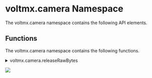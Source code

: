                               


voltmx.camera Namespace
=====================

The voltmx.camera namespace contains the following API elements.

Functions
---------

The voltmx.camera namespace contains the following functions.


<details close markdown="block"><summary>voltmx.camera.releaseRawBytes</summary>

* * *

This function enables your app to delete rawbytes for the image.

### Syntax

```

voltmx.camera.releaseRawBytes(  
    rawBytes)
```

### Input Parameters
 
| Parameter | Description |
| --- | --- |
| rawBytes | A JavaScript objects that specifies the rawbytes of the image (captured from the camera) you want to release. This can be a [voltmx.types.RawBytes](voltmx.types_objects_rawbytes.md) object or an [Image](image_object.md) object. |

### Example

```

var cameraBytes = this.view.camera3.rawBytes;
voltmx.camera.releaseRawBytes(cameraBytes);
if (this.view.camera3.rawBytes == null) {
    alert("The rawbytes are released");
} else {
    alert("The raw bytes could not be released");
}
```

### Return Values

None.

### Remarks

Apps typically call this function to ensure that the data from captured images does not overwhelm the device's memory capacity, causing the app to slow down or crash.

This function deletes the captured image from the disk or on-device memory. The image data cannot be used or released again by your app. If multiple handles to the same block of rawbytes exist and you release the rawbytes using any one of those handles, it is released for all of the handles. Therefore, none of the handles are usable by your app. If your app attempts to release rawbytes that have already been released, it will throw an exception.

Before your app releases an image's rawbytes, it should check to ensure that the handle associated with the block of rawbytes is not null. After your app releases an image's rawbytes, it should assign the value of null to the handle.

If you assign a handle to new rawbytes without releasing the rawbytes that the handle is currently pointing to, the access to the previous rawbytes is lost and will be released only at the time of application termination. To avoid such a scenario, your app should :

> *   Initialize the rawbytes handle to null before use.
> *   Before assigning the rawbytes, ensure that the rawbytes handle is null.

### Platform Availability

*   Android
*   iOS
*   Windows
*   DesktopWeb/ResponsiveWeb

* * *
</details>

![](resources/prettify/onload.png)

